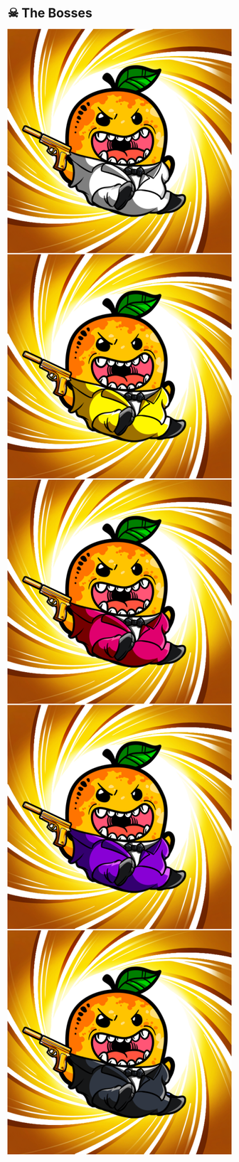 # ☠ The Bosses

![](<../../../.gitbook/assets/image (7) (1) (1) (1).png>)![](<../../../.gitbook/assets/image (11) (1) (1).png>)![](<../../../.gitbook/assets/image (6) (1).png>)![](<../../../.gitbook/assets/image (8) (1).png>)![](<../../../.gitbook/assets/image (10) (1).png>)

